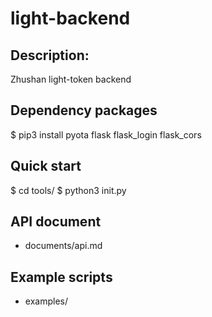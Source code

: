 # light-backend

## Description:
Zhushan light-token backend

## Dependency packages
$ pip3 install pyota flask flask_login flask_cors 

## Quick start
$ cd tools/
$ python3 init.py

## API document
- documents/api.md

## Example scripts
- examples/
